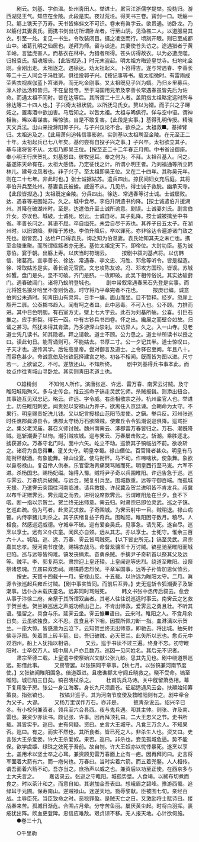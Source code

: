 <!-- { "loadSidebar": true } -->
　　剧云。刘基、字伯温。处州靑田人。举进士。累官江浙儒学提举。投劾归。游西湖见王气。知应在金陵。此段是实。夜过荒坵。得天书三卷。寳剑一口。瑶觞一只。觞上镌天子万寿。天书皆蝌蚪文不可识。卷末有眞字云。欲贯通。访卧龙。乃以觞付其妻袁氏。而携书剑出访所谓卧龙者。行至山阴。见渔樵二人。以道服易其衣。引至一处。复见一书生。令改装闭目。摄之凌空而行。顷刻开眼。则已至成都山中。诸葛孔明之仙居也。遂拜为师。留与谈道。其妻使苍头访之。途遇猎者于黄羊岭。言猛虎害人。而基衣在林中。为猎者所得。苍头访得故衣。以为必遭虎噬。归报袁氏。招魂服丧。【此皆揑造。】时元末盗起。明太祖方晦迹皇觉寺。扫地叱金刚。金刚出走。太祖逐之。遇徐达。劝太祖起义。卜笤得吉。遂与常遇春、李善长等二十三人同会于冯胜家。俱往投郭子兴。【按记事等书。载太祖微时。有雷雨成茔紫衣视疾伽蓝卜笤诸异。而无叱金刚事。又太祖旣见子兴为婿。乃归乡里募兵。濠人徐达汤和皆归。不在皇觉寺。至于冯国用兄弟及李善长常遇春虽皆先后为佐命。而遇太祖不同时。皆在达等后。其所谓二十三人者。盖阴指太祖略定远时所与徐达等二十四人也。】子兴奇太祖状貌。以所抚马氏女。赘以为婿。而子兴之子晞妬之。置毒酒中欲加害。马后知之。以吿太祖。太祖与晞俱行。佯与空中语。谓神相吿。晞以毒谋害。晞惊骇。自是不敢复害。【此段是实事。】基得孔明传授。精晓天文兵法。出山来投滁阳郭子兴。与子兴议论不合。欲杀之。太祖救■。基掉臂归。太祖追及之。【此用萧何追韩信事影射。实则基以太祖聘至金陵。在元至正二十年。太祖起兵已七八年矣。基何尝有自投子兴之事。】子兴卒。太祖欲立其子。基与诸将皆不从。太祖乃即吴王位。【按至正二十二年春正月朔。中书省设御座。奉小明王行庆贺礼。刘基怒曰。彼牧竖耳。奉之何为。不拜。太祖召基入。问之。基遂陈天命有在。太祖大感悟。乃定征伐之计。所谓小明王者。乃刘福通等所立韩林儿。建号龙凤者也。非子兴子。至太祖即吴王位。又在二十四年。其称吴元年。则在二十七年。非此时也。】张士诚据姑苏。遣兵四出。掠民间妇女充后庭。其将李伯升兵至处州。基妻袁氏被掳。威逼不从。几见杀。得士诚子救脱。幽承天寺。【此段皆揑造。】太祖旣定金陵。分兵四出。徐达、常遇春等讨士诚。士诚屡败。达、遇春等进围姑苏。久之。城中食尽。李伯升阴遗书约降。【按士诚遣伯升援湖州。其降在破湖州时。至是。达遣伯升至士诚所谕意。剧误。士诚妻刘氏。剧言伯升女。亦误也。城破。士诚死。剧云。士诚自尽。其子虬降。按士诚被擒至中书省。李善长问之。其语不屈。卒自缢死。未尝自尽于苏也。其养子曰五太子。在湖州时。以旧馆降。非降于苏也。李伯升降后。卒以罪死。亦非徐达令遍游诸门致之死也。剧皆妄。】达检户口得袁氏。询之知为伯温妻。袁氏始知其夫之未亡也。携至金陵重聚。而所谓瑶觞者亦无恙。基佐太祖定天下。即帝位。大封功臣。基为诚意伯。宴于朝。出觞上寿。以庆当时符瑞云。 
　　按剧中叙刘基点将。以仿韩信、诸葛亮。宣李善长、徐达、常遇春、李文忠、冯胜、邓愈等听令。皆是揑造。徐、常取姑苏是实。善长谕元官民。文忠攻陈友谅。冯、邓攻方国珍。皆误。苏城如蟹。盘门是头。坚不可破。齐门是脐。一攻即破。此吴下相传俗说。其实达破葑门。遇春破阊门。诸将乃蚁附登城也。 
　　剧中带叙常遇春釆石先登是实事。而元将姓名狼牙哈里不奋则伪造。时守将乃平章完者不花也。 
　　按庚已编。诚意伯刘公未遇时。知靑田山有灵异。日手一编。面山而坐。目不暂释。经岁。忽崖上豁开二扉。公亟掷书趋入。闻有呵之者曰。此中恶毒。不可入也。公不顾。力排而进。其中日色明朗。有石室方丈。壁上七大字云。此石为刘基所破。公喜。引巨石推之。应手折裂。得石一函。中有古钞兵书四卷。怀之出。纔展之而壁合如故。归诵之甚习。然犹未得其肯綮。乃多游深山崇刹。以访异人。久之。入一山寺。见老道士凭几读书。知其隐者。拜之请敎。道士不顾。公力恳之。道士举所读书以授之曰。读此旬日。能背诵则可。不能姑去。书厚二寸。公一夕记其半。道士惊叹曰。子天才也。遂传其学。后佐高皇帝。尝对御言及道士。上令驿召至阙。年且八十。而容色甚少。命诚意伯及张铁冠择建宫之地。初各不相闻。旣而皆为图以进。尺寸若一。上欲留之。不可。遂放还山。不知所终。 
　　剧中刘基得兵书事本此。而妆点作往靑城山寻卧龙。其实则靑田老道士也。 


　　○雄精剑 
　　不知何人所作。演唐张巡、许远、雷万春、南霁云讨贼。及守睢阳城陷殉义。多与史传合。惟云巡命子镐走灵武乞师。杀贼报雠。则添出扭合。其事迹互见双忠记。略云。许远、字令威。右丞相敬宗之孙。杭州盐官人也。举进士。历任睢阳刺史。闻贵妃以安禄山为养子。欲离任入京廷谏。会朝命为太守。不果行。明皇赐贵妃洗儿钱。又以妃言授禄山范阳节度使。之鎭。举兵反。邓州张巡时任谯郡眞源县令。谯郡太守杨万石欲降贼。使雍丘令令狐潮说巡俱降。巡骂拒之。集父老哭庙。募召义师讨贼。魏州南霁云、涿郡雷万春皆归之。万石、潮旣降贼。巡斩潮妻子以徇。潮引贼攻城。巡与霁云、万春屡击败之。斩潮。乘胜逐北。掳获甚众。万春守北门时。面中六矢。屹立不动。巡愤其子镐临战不前。欲收斩之。诸将为哀恳得■。潼关失守。明皇幸蜀。禄山僭位。百官降者甚众。明皇有马能衔杯献酒。有象能舞。禄山设宴。使马衔杯。马不动。作啼啮状。使象舞。象欲以鼻卷禄山。复召伶人供奉。乐官雷海靑痛哭骂贼而死。明皇西行至马嵬。六军不进。杀杨国忠。赐杨妃缢。始得入蜀。贼将尹子奇以兵围睢阳。许远吿急于巡。巡与霁云、万春统兵破贼。与远合。贼复引兵至。围城数重。远等守御百端。而孤城无援。乃遣霁云突围往河南临淮。请兵救援。许叔冀及贺兰进明皆不肯发兵。叔冀以布千疋赠霁云。霁云麾之而去。进明设席款霁云。云谓睢阳危在旦夕。食不下咽。断一指以示贺兰。贺兰终无出师意。霁云归。时肃宗已即位灵武。巡之子镐。乞巡血疏。伪为丐者。赴灵武求救。子奇围城。为霁云射中一目。贼稍退。禄山病瞽。内侍李猪儿刺杀之。其子庆绪复益子奇兵。围睢阳。睢阳困守数月。粮尽。人相食。然感巡远威德。守城卒不破。巡有爱妾吴氏。见事急。请先死。遂自尽。巡烹以享士。远有义仆庆童。闻风亦自颈。远从其志。亦以享士。士死守。惟余三百六十人。城陷。巡、远、万春、霁云皆骂贼死。【以下皆史所无。】镐至灵武。肃宗嘉其忠孝。授河南节度使。赐锦衣战马。命督龙骧军十万讨贼。镐星驰至睢阳而城已陷。巡与远等皆徇难。镐发丧缟素。奋勇杀贼。手擒尹子奇斩首以祭其父及远等。贼平。李、郭复两京。肃宗迎上皇还辕。上皇闻巡等忠烈。绕道至睢阳。设祭祭诸忠魂。立庙曰双忠祠。赐镐爵忠烈侯。平章军国事。远等子孙皆加恩优恤云。 
　　按史。天寳十四载十一月。安禄山反。十五载。以许远为睢阳太守。二月。眞源令张巡起兵雍丘讨贼。【剧中事实皆同。而前后互异。】史无巡斩令狐潮妻子及斩潮事。远仆亦未载庆童名。远非同时骂贼死。 
　　韩文书张中丞传后叙云。愈尝从事于汴徐二府。亲祭于其所谓双庙者。其老人往往说巡远时事云。南霁云之乞救于贺兰也。贺兰嫉巡远之声威功绩出己上。不肯出师救。爱霁云之勇且壮。不听其语。强留之。具食与乐。延霁云坐。霁云慷■语曰。云来时。睢阳之人。不食月余日矣。云虽欲独食。义不忍。虽食且不下咽。因拔所佩刀断一指。血淋漓以示贺兰。一座大惊。皆感激为云泣下。云知贺兰终无出师意。即驰去。将出城。抽矢射佛寺浮图。矢着其上砖半箭。曰。吾归破贼。必灭贺兰。此矢所以志也。愈贞元中过泗州。船上人犹指以相语。 
　　又云。巡于书读不过三遍。终身不忘。初守睢阳时。士卒仅万人。城中居人户亦且数万。巡因一见问姓名。其后无不识者。 
　　肃宗至德二载。上皇遣中使祭始兴文献公张九龄。思其先见也。剧中绕道祭巡远。影借此事。 
　　又房管罢。以张镐同平章事。【秋七月。以张镐兼河南节度使。】又张镐闻睢阳围急。倍道亟进。且檄谯郡太守闾丘晓救之。晓不受命。镐至睢阳。城已陷三日矣。镐召晓杖杀之。 
　　杜甫洗兵马诗。关中旣留萧丞相。幕下复用张子房。张公一身江海客。身长九尺须眉苍。征起适遇风云会。扶顚始知筹策良。指张镐也。 
　　按镐非巡子。其为河南节度使及救睢阳则有之。剧中牵合为父子。大谬。 
　　又杨万里误作万石。亦非是。 
　　摭靑杂说云。绍兴辛巳冬。有小校何兼资者。领兵至六合县西。夜与鬼兵遇。叩其主帅。则张、许及南、雷也。兼资少亦读书。颇记张、许事。因再拜顶礼曰。二大王忠义之节。史书所载。其皆实乎。巡曰。史有何疑。资曰。史言大王城守。凡食三万余人。不知果否。巡曰。有之。而实不然也。其所食者。皆已死之人。非杀生人也。资又曰。史言张大王杀爱妾。许大王杀爱奴。果否。巡曰。非杀也。妾见孤城危逼。势不能保。欲学虞姬、绿珠之效死于吾前。故自刎。许大王奴亦以忧悸暴死。遂烹以享士。盖用术以坚士卒之心耳。兼资顾见雷万春面上止有一疤。因再拜问曰。史言将军面着大箭有六。而一疤何也。万春曰。当时实着六箭。而五着兜鍪。人人相传。谓吾面着六箭不动。吾亦当之。庶扬声以威之也。兼资后以功至正使。在西京多与士大夫言之。 
　　嘉话录云。张巡之守睢阳。城孤势蹙。人食竭。以絺布切煮而食之。时以茶汁和之。而意自如。其谢加金吾表曰。想峨眉之碧峰。豫游西蜀。追绿耳于元圃。保寿南山。逆贼禄山。迷逆天地。戮辱黎献。臣被围七旬。亲经百战。主辱臣死。当臣致命之时。恶稔罪盈。是贼灭亡之日。又激励将士赋诗曰。接战春来苦。孤城日渐危。合围占月晕。分守苦鱼丽。屡厌黄尘起。时将白羽挥。裹疮犹出阵。飮血更登陴。忠信应难敌。艰贞谅不移。无人报天地。心计欲何施。 
　　●卷三十九 


　　○千里驹 
